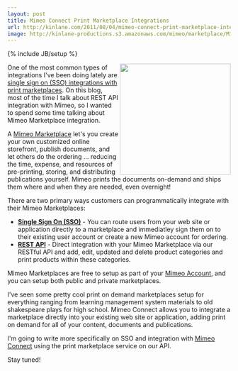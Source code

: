 ```yaml
---
layout: post
title: Mimeo Connect Print Marketplace Integrations
url: http://kinlane.com/2011/08/04/mimeo-connect-print-marketplace-integrations/
image: http://kinlane-productions.s3.amazonaws.com/mimeo/marketplace/Mimeo-Marketplace-Technology.png
---
```

{% include JB/setup %}
<p>
     <a href="http://www.mimeo.com/solutions/mimeo-marketplace.php"><img src="http://kinlane-productions.s3.amazonaws.com/mimeo/marketplace/Mimeo-Marketplace-Technology.png"  width="250" align="right" /></a>
</p>

<p>
     One of the most common types of integrations I've been doing lately are <a title="signle sign on (SSO) integrations with print marketplaces" href="../../marketplace-sso.php">single sign on (SSO) integrations with print marketplaces</a>. On this blog, most of the time I talk about REST API integration with Mimeo, so I wanted to spend some time talking about Mimeo Marketplace integration.
</p>

<p>
     A <a href="http://www.mimeo.com/solutions/mimeo-marketplace.php">Mimeo Marketplace</a> let's you create your own customized online storefront, publish documents, and let others do the ordering ... reducing the time, expense, and resources of pre-printing, storing, and distributing publications yourself. Mimeo prints the documents on-demand and ships them where and when they are needed, even overnight!
</p>

<p>
     There are two primary ways customers can programmatically integrate with their Mimeo Marketplaces:
</p>
<ul class="blue">
     <li>
          <strong><a title="Single Sign On" href="../../marketplace-sso.php">Single Sign On (SSO)</a></strong> - You can route users from your web site or application directly to a marketplace and immediatley sign them on to their existing user account or create a new Mimeo account for ordering.
     </li>
     <li>
          <strong><a title="REST API" href="../../documentation/service_detail.php?ID=2">REST API</a></strong> - Direct integration with your Mimeo Marketplace via our RESTful API and add, edit, updated and delete product categories and print products within these categories.
     </li>
</ul>
<p>
     Mimeo Marketplaces are free to setup as part of your <a title="Mimeo Account" href="https://my.mimeo.com/Login.aspx?ReturnUrl=%2f">Mimeo Account</a>, and you can setup both public and private marketplaces.
</p>

<p>
     I've seen some pretty cool print on demand marketplaces setup for everything ranging from learning management system materials to old shakespeare plays for high school. Mimeo Connect allows you to integrate a marketplace directly into your existing web site or application, adding print on demand for all of your content, documents and publications.
</p>

<p>
     I'm going to write more specifically on SSO and integration with <a title="Mimeo Connect" href="http://developer.mimeo.com">Mimeo Connect</a> using the print marketplace service on our API.
</p>

<p>
     Stay tuned!
</p>